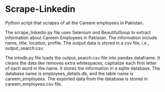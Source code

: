 # Scrape-Linkedin
Python script that scrapes of all the Careem employees in Pakistan.

The scrape_linkedin.py file uses Selenium and BeautifulSoup to extract information about Careem Employees in Pakistan. The information include name, title, location, profile. 
The output data is stored in a csv file, i.e., output_search.csv.

The intodb.py file loads the output_search.csv file into pandas dataframe. It cleans the data like removes extra whitespaces, capitalize each first letter of each word in the name.
It stores the information in a sqlite database. The database name is employees_details.db, and the table name is careem_employees. 
The exported data from the database is stored in careem_employees.csv file.


